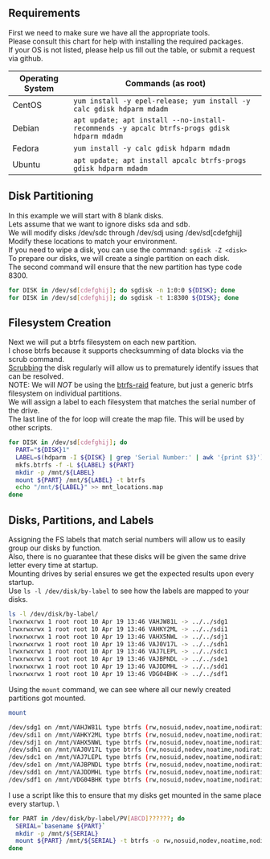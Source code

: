 ## Requirements
First we need to make sure we have all the appropriate tools. \
Please consult this chart for help with installing the required packages. \
If your OS is not listed, please help us fill out the table, or submit a request via github.

| Operating System   | Commands (as root)                                                                         |
| ------------------ | ------------------------------------------------------------------------------------------ |
| CentOS             | `yum install -y epel-release; yum install -y calc gdisk hdparm mdadm`                      |
| Debian             | `apt update; apt install --no-install-recommends -y apcalc btrfs-progs gdisk hdparm mdadm` |
| Fedora             | `yum install -y calc gdisk hdparm mdadm`                                                   |
| Ubuntu             | `apt update; apt install apcalc btrfs-progs gdisk hdparm mdadm`                            |

## Disk Partitioning
In this example we will start with 8 blank disks. \
Lets assume that we want to ignore disks sda and sdb. \
We will modify disks /dev/sdc through /dev/sdj using /dev/sd[cdefghij] \
Modify these locations to match your environment. \
If you need to wipe a disk, you can use the command: `sgdisk -Z <disk>` \
To prepare our disks, we will create a single partition on each disk. \
The second command will ensure that the new partition has type code 8300.
```bash
for DISK in /dev/sd[cdefghij]; do sgdisk -n 1:0:0 ${DISK}; done
for DISK in /dev/sd[cdefghij]; do sgdisk -t 1:8300 ${DISK}; done
```

## Filesystem Creation
Next we will put a btrfs filesystem on each new partition. \
I chose btrfs because it supports checksumming of data blocks via the scrub command. \
[Scrubbing](https://github.com/Fullaxx/microraids/blob/master/CHECK_EXAMPLE.md) the disk regularly will allow us to prematurely identify issues that can be resolved. \
NOTE: We will *NOT* be using the [btrfs-raid](https://btrfs.wiki.kernel.org/index.php/RAID56) feature, but just a generic btrfs filesystem on individual partitions. \
We will assign a label to each filesystem that matches the serial number of the drive. \
The last line of the for loop will create the map file. This will be used by other scripts.
```bash
for DISK in /dev/sd[cdefghij]; do
  PART="${DISK}1"
  LABEL=$(hdparm -I ${DISK} | grep 'Serial Number:' | awk '{print $3}')
  mkfs.btrfs -f -L ${LABEL} ${PART}
  mkdir -p /mnt/${LABEL}
  mount ${PART} /mnt/${LABEL} -t btrfs
  echo "/mnt/${LABEL}" >> mnt_locations.map
done
```

## Disks, Partitions, and Labels
Assigning the FS labels that match serial numbers will allow us to easily group our disks by function. \
Also, there is no guarantee that these disks will be given the same drive letter every time at startup. \
Mounting drives by serial ensures we get the expected results upon every startup. \
Use `ls -l /dev/disk/by-label` to see how the labels are mapped to your disks.

```bash
ls -l /dev/disk/by-label/
lrwxrwxrwx 1 root root 10 Apr 19 13:46 VAHJW81L -> ../../sdg1
lrwxrwxrwx 1 root root 10 Apr 19 13:46 VAHKY2ML -> ../../sdi1
lrwxrwxrwx 1 root root 10 Apr 19 13:46 VAHX5NWL -> ../../sdj1
lrwxrwxrwx 1 root root 10 Apr 19 13:46 VAJ0V17L -> ../../sdh1
lrwxrwxrwx 1 root root 10 Apr 19 13:46 VAJ7LEPL -> ../../sdc1
lrwxrwxrwx 1 root root 10 Apr 19 13:46 VAJBPNDL -> ../../sde1
lrwxrwxrwx 1 root root 10 Apr 19 13:46 VAJDDMHL -> ../../sdd1
lrwxrwxrwx 1 root root 10 Apr 19 13:46 VDG04BHK -> ../../sdf1
```

Using the `mount` command, we can see where all our newly created partitions got mounted.
```bash
mount                 

/dev/sdg1 on /mnt/VAHJW81L type btrfs (rw,nosuid,nodev,noatime,nodiratime)
/dev/sdi1 on /mnt/VAHKY2ML type btrfs (rw,nosuid,nodev,noatime,nodiratime)
/dev/sdj1 on /mnt/VAHX5NWL type btrfs (rw,nosuid,nodev,noatime,nodiratime)
/dev/sdh1 on /mnt/VAJ0V17L type btrfs (rw,nosuid,nodev,noatime,nodiratime)
/dev/sdc1 on /mnt/VAJ7LEPL type btrfs (rw,nosuid,nodev,noatime,nodiratime)
/dev/sde1 on /mnt/VAJBPNDL type btrfs (rw,nosuid,nodev,noatime,nodiratime)
/dev/sdd1 on /mnt/VAJDDMHL type btrfs (rw,nosuid,nodev,noatime,nodiratime)
/dev/sdf1 on /mnt/VDG04BHK type btrfs (rw,nosuid,nodev,noatime,nodiratime)
```

I use a script like this to ensure that my disks get mounted in the same place every startup. \
```bash
for PART in /dev/disk/by-label/PV[ABCD]??????; do
  SERIAL=`basename ${PART}`
  mkdir -p /mnt/${SERIAL}
  mount ${PART} /mnt/${SERIAL} -t btrfs -o rw,nosuid,nodev,noatime,nodiratime
done
```
